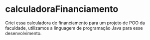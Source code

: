 # calculadoraFinanciamento
Criei essa calculadora de financiamento para um projeto de POO da faculdade, utilizamos a linguagem de programação Java para esse desenvolvimento.
